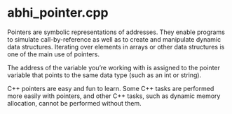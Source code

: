 # abhi_pointer.cpp

Pointers are symbolic representations of addresses. They enable programs to simulate call-by-reference as well as to create and manipulate dynamic data structures.
Iterating over elements in arrays or other data structures is one of the main use of pointers. 

The address of the variable you’re working with is assigned to the pointer variable that points to the same data type (such as an int or string).

C++ pointers are easy and fun to learn. Some C++ tasks are performed more easily with pointers, and other C++ tasks, such as dynamic memory allocation, cannot be performed without them.

